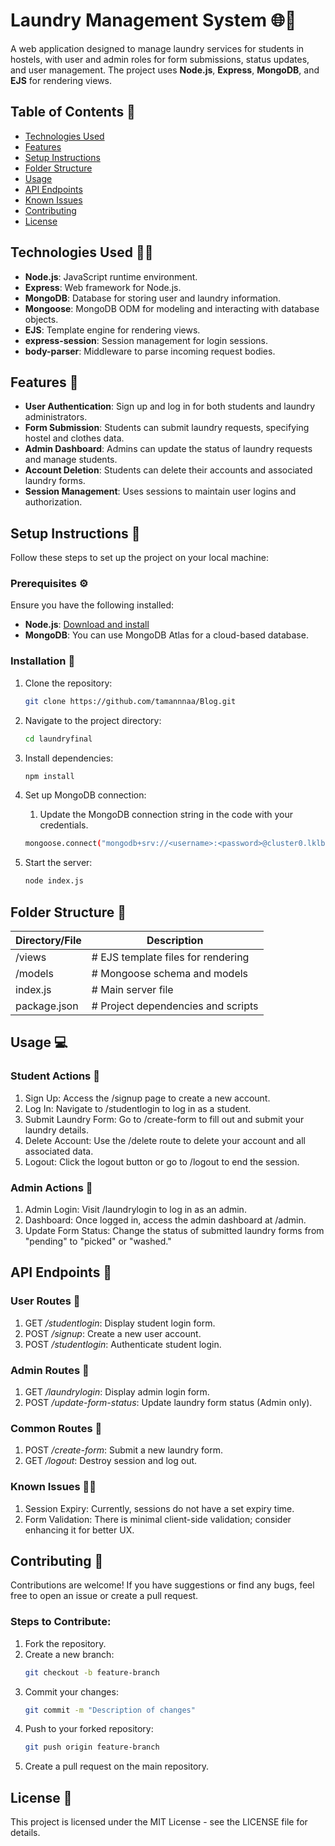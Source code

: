 # Laundry Management System 🌐🚀


A web application designed to manage laundry services for students in hostels, with user and admin roles for form submissions, status updates, and user management. The project uses **Node.js**, **Express**, **MongoDB**, and **EJS** for rendering views.

## Table of Contents 📃
- [Technologies Used](#technologies-used)
- [Features](#features)
- [Setup Instructions](#setup-instructions)
- [Folder Structure](#folder-structure)
- [Usage](#usage)
- [API Endpoints](#api-endpoints)
- [Known Issues](#known-issues)
- [Contributing](#contributing)
- [License](#license)

## Technologies Used 👨‍💻
- **Node.js**: JavaScript runtime environment.
- **Express**: Web framework for Node.js.
- **MongoDB**: Database for storing user and laundry information.
- **Mongoose**: MongoDB ODM for modeling and interacting with database objects.
- **EJS**: Template engine for rendering views.
- **express-session**: Session management for login sessions.
- **body-parser**: Middleware to parse incoming request bodies.

## Features 🌟
- **User Authentication**: Sign up and log in for both students and laundry administrators.
- **Form Submission**: Students can submit laundry requests, specifying hostel and clothes data.
- **Admin Dashboard**: Admins can update the status of laundry requests and manage students.
- **Account Deletion**: Students can delete their accounts and associated laundry forms.
- **Session Management**: Uses sessions to maintain user logins and authorization.

## Setup Instructions 🔨

Follow these steps to set up the project on your local machine:

### Prerequisites ⚙️
Ensure you have the following installed:
- **Node.js**: [Download and install](https://nodejs.org/)
- **MongoDB**: You can use MongoDB Atlas for a cloud-based database.

### Installation 🔧
1. Clone the repository:

   ```bash
   git clone https://github.com/tamannnaa/Blog.git

   
2. Navigate to the project directory:


   ```bash
   cd laundryfinal

3. Install dependencies:

   ```bash
   npm install
   
4. Set up MongoDB connection:
     1. Update the MongoDB connection string in the code with your credentials.
    ```bash
    mongoose.connect("mongodb+srv://<username>:<password>@cluster0.lklbc3z.mongodb.net/laundry?retryWrites=true&w=majority&appName=Cluster0");
    
5. Start the server:

   ```bash
   node index.js

  ## Folder Structure 📂
  
| Directory/File        | Description                                   |  
|-----------------------|-----------------------------------------------|
| /views                | # EJS template files for rendering            |
| /models               | # Mongoose schema and models                  |
| index.js              | # Main server file                            |
| package.json          | # Project dependencies and scripts            |


## Usage 💻
  ### Student Actions 🔑
  1. Sign Up: Access the /signup page to create a new account.
  2. Log In: Navigate to /studentlogin to log in as a student.
  3. Submit Laundry Form: Go to /create-form to fill out and submit your laundry details.
  4. Delete Account: Use the /delete route to delete your account and all associated data.
  5. Logout: Click the logout button or go to /logout to end the session.
     
  ### Admin Actions 🔑
  1. Admin Login: Visit /laundrylogin to log in as an admin.
  2. Dashboard: Once logged in, access the admin dashboard at /admin.
  3. Update Form Status: Change the status of submitted laundry forms from "pending" to "picked" or "washed."

## API Endpoints 🔗
   ### User Routes 📡
   1. GET */studentlogin*: Display student login form.
   2. POST */signup*: Create a new user account.
   3. POST */studentlogin*: Authenticate student login.
      
   ### Admin Routes 📡
   1. GET */laundrylogin*: Display admin login form.
   2. POST */update-form-status*: Update laundry form status (Admin only).
      
   ### Common Routes 📡
   1. POST */create-form*: Submit a new laundry form.
   2. GET */logout*: Destroy session and log out.
      
   ### Known Issues ⛓️‍💥
   1. Session Expiry: Currently, sessions do not have a set expiry time.
   2. Form Validation: There is minimal client-side validation; consider enhancing it for better UX.

## Contributing 🤝
  Contributions are welcome! If you have suggestions or find any bugs, feel free to open an issue or create a pull request.
  
  ### Steps to Contribute:
  1. Fork the repository.
  2. Create a new branch:
     ```bash
     git checkout -b feature-branch
  3. Commit your changes:
     ```bash
     git commit -m "Description of changes"
  4. Push to your forked repository:
     ```bash
     git push origin feature-branch
  5. Create a pull request on the main repository.


## License 📄
This project is licensed under the MIT License - see the LICENSE file for details.






